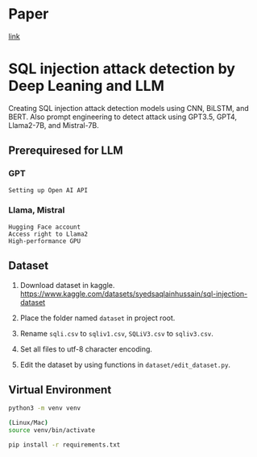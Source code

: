 # Paper
[link](https://graduate-paper.s3.ap-northeast-1.amazonaws.com/paper.pdf)

# SQL injection attack detection by Deep Leaning and LLM

Creating SQL injection attack detection models using CNN, BiLSTM, and BERT. Also prompt engineering to detect attack using GPT3.5, GPT4, Llama2-7B, and Mistral-7B.

## Prerequiresed for LLM
### GPT
```
Setting up Open AI API
```

### Llama, Mistral
```
Hugging Face account
Access right to Llama2
High-performance GPU
```

## Dataset  
1. Download dataset in kaggle.  
https://www.kaggle.com/datasets/syedsaqlainhussain/sql-injection-dataset  

2. Place the folder named `dataset` in project root.  

3. Rename `sqli.csv` to `sqliv1.csv`, `SQLiV3.csv` to `sqliv3.csv`.  

4. Set all files to utf-8 character encoding.  

5. Edit the dataset by using functions in `dataset/edit_dataset.py`.

## Virtual Environment
```zsh
python3 -m venv venv
```

```zsh
(Linux/Mac)
source venv/bin/activate
```

```zsh
pip install -r requirements.txt
```
